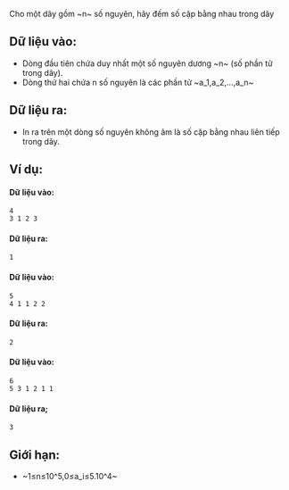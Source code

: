 Cho một dãy gồm ~n~ số nguyên, hãy đếm số cặp bằng nhau trong dãy

## Dữ liệu vào:
- Dòng đầu tiên chứa duy nhất một số nguyên dương ~n~ (số phần tử trong dãy).
- Dòng thứ hai chứa n số nguyên là các phần tử ~a_1,a_2,…,a_n~

## Dữ liệu ra:
- In ra trên một dòng số nguyên không âm là số cặp bằng nhau liên tiếp trong dãy.

## Ví dụ:
#### Dữ liệu vào:
```
4
3 1 2 3
```

#### Dữ liệu ra:
```
1
```

#### Dữ liệu vào:
```
5
4 1 1 2 2
```

#### Dữ liệu ra:
```
2
```

#### Dữ liệu vào:
```
6
5 3 1 2 1 1
```

#### Dữ liệu ra;
```
3
```

## Giới hạn:
- ~1≤n≤10^5,0≤a_i≤5.10^4~